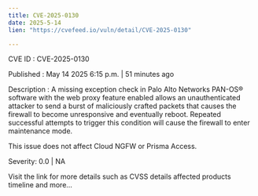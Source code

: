 ```yaml
---
title: CVE-2025-0130
date: 2025-5-14
lien: "https://cvefeed.io/vuln/detail/CVE-2025-0130"

---
```


CVE ID : CVE-2025-0130

Published :  May 14
2025
6:15 p.m. | 51 minutes ago

Description : A missing exception check in Palo Alto Networks PAN-OS® software with the web proxy feature enabled allows an unauthenticated attacker to send a burst of maliciously crafted packets that causes the firewall to become unresponsive and eventually reboot. Repeated successful attempts to trigger this condition will cause the firewall to enter maintenance mode.

This issue does not affect Cloud NGFW or Prisma Access.

Severity: 0.0 | NA

Visit the link for more details
such as CVSS details
affected products
timeline
and more...

